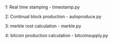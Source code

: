 1: Real time stamping - timestamp.py

2: Continual block production - autoproduce.py

3: merkle root calculation - merkle.py

4: bitcoin production calculation - bitcoinsupply.py

